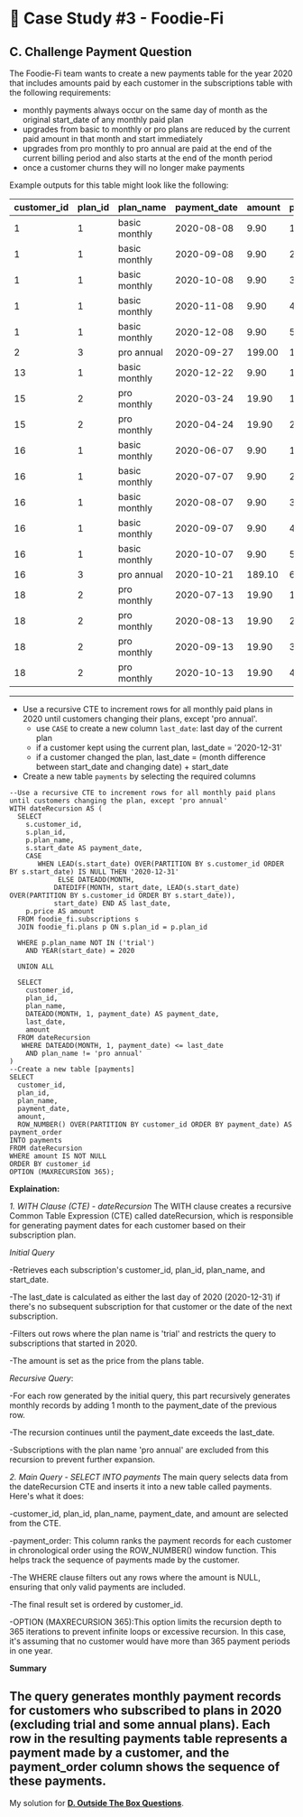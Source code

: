 # 🥑 Case Study #3 - Foodie-Fi
## C. Challenge Payment Question
The Foodie-Fi team wants to create a new payments table for the year 2020 that includes amounts paid by each customer in the subscriptions table with the following requirements:
  * monthly payments always occur on the same day of month as the original start_date of any monthly paid plan
  * upgrades from basic to monthly or pro plans are reduced by the current paid amount in that month and start immediately
  * upgrades from pro monthly to pro annual are paid at the end of the current billing period and also starts at the end of the month period
  * once a customer churns they will no longer make payments

Example outputs for this table might look like the following:

| customer_id | plan_id | plan_name     | payment_date | amount | payment_order  |
|-------------|---------|---------------|--------------|--------|----------------|
| 1           | 1       | basic monthly | 2020-08-08   | 9.90   | 1              |
| 1           | 1       | basic monthly | 2020-09-08   | 9.90   | 2              |
| 1           | 1       | basic monthly | 2020-10-08   | 9.90   | 3              |
| 1           | 1       | basic monthly | 2020-11-08   | 9.90   | 4              |
| 1           | 1       | basic monthly | 2020-12-08   | 9.90   | 5              |
| 2           | 3       | pro annual    | 2020-09-27   | 199.00 | 1              |
| 13          | 1       | basic monthly | 2020-12-22   | 9.90   | 1              |
| 15          | 2       | pro monthly   | 2020-03-24   | 19.90  | 1              |
| 15          | 2       | pro monthly   | 2020-04-24   | 19.90  | 2              |
| 16          | 1       | basic monthly | 2020-06-07   | 9.90   | 1              |
| 16          | 1       | basic monthly | 2020-07-07   | 9.90   | 2              |
| 16          | 1       | basic monthly | 2020-08-07   | 9.90   | 3              |
| 16          | 1       | basic monthly | 2020-09-07   | 9.90   | 4              |
| 16          | 1       | basic monthly | 2020-10-07   | 9.90   | 5              |
| 16          | 3       | pro annual    | 2020-10-21   | 189.10 | 6              |
| 18          | 2       | pro monthly   | 2020-07-13   | 19.90  | 1              |
| 18          | 2       | pro monthly   | 2020-08-13   | 19.90  | 2              |
| 18          | 2       | pro monthly   | 2020-09-13   | 19.90  | 3              |
| 18          | 2       | pro monthly   | 2020-10-13   | 19.90  | 4              |

---
  * Use a recursive CTE to increment rows for all monthly paid plans in 2020 until customers changing their plans, except 'pro annual'.
    * use ```CASE``` to create a new column ```last_date```: last day of the current plan
    * if a customer kept using the current plan, last_date = '2020-12-31'
    * if a customer changed the plan, last_date = (month difference between start_date and changing date) + start_date
  * Create a new table ```payments``` by selecting the required columns

```TSQL
--Use a recursive CTE to increment rows for all monthly paid plans until customers changing the plan, except 'pro annual'
WITH dateRecursion AS (
  SELECT 
    s.customer_id,
    s.plan_id,
    p.plan_name,
    s.start_date AS payment_date,
    CASE 
       WHEN LEAD(s.start_date) OVER(PARTITION BY s.customer_id ORDER BY s.start_date) IS NULL THEN '2020-12-31'
            ELSE DATEADD(MONTH, 
		   DATEDIFF(MONTH, start_date, LEAD(s.start_date) OVER(PARTITION BY s.customer_id ORDER BY s.start_date)),
		   start_date) END AS last_date,
    p.price AS amount
  FROM foodie_fi.subscriptions s
  JOIN foodie_fi.plans p ON s.plan_id = p.plan_id
  
  WHERE p.plan_name NOT IN ('trial')
    AND YEAR(start_date) = 2020

  UNION ALL

  SELECT 
    customer_id,
    plan_id,
    plan_name,
    DATEADD(MONTH, 1, payment_date) AS payment_date,
    last_date,
    amount
  FROM dateRecursion
   WHERE DATEADD(MONTH, 1, payment_date) <= last_date
    AND plan_name != 'pro annual'
)
--Create a new table [payments]
SELECT 
  customer_id,
  plan_id,
  plan_name,
  payment_date,
  amount,
  ROW_NUMBER() OVER(PARTITION BY customer_id ORDER BY payment_date) AS payment_order
INTO payments
FROM dateRecursion
WHERE amount IS NOT NULL
ORDER BY customer_id
OPTION (MAXRECURSION 365);

```

**Explaination:**

*1. WITH Clause (CTE) - dateRecursion*
The WITH clause creates a recursive Common Table Expression (CTE) called dateRecursion, which is responsible for generating payment dates for each customer based on their subscription plan.

*Initial Query*

-Retrieves each subscription's customer_id, plan_id, plan_name, and start_date.

-The last_date is calculated as either the last day of 2020 (2020-12-31) if there's no subsequent subscription for that customer or the date of the next subscription.

-Filters out rows where the plan name is 'trial' and restricts the query to subscriptions that started in 2020.

-The amount is set as the price from the plans table.

*Recursive Query*:

-For each row generated by the initial query, this part recursively generates monthly records by adding 1 month to the payment_date of the previous row.

-The recursion continues until the payment_date exceeds the last_date.

-Subscriptions with the plan name 'pro annual' are excluded from this recursion to prevent further expansion.

*2. Main Query - SELECT INTO payments*
The main query selects data from the dateRecursion CTE and inserts it into a new table called payments. Here's what it does:

-customer_id, plan_id, plan_name, payment_date, and amount are selected from the CTE.

-payment_order: This column ranks the payment records for each customer in chronological order using the ROW_NUMBER() window function. This helps track the sequence of payments made by the customer.

-The WHERE clause filters out any rows where the amount is NULL, ensuring that only valid payments are included.

-The final result set is ordered by customer_id.

-OPTION (MAXRECURSION 365):This option limits the recursion depth to 365 iterations to prevent infinite loops or excessive recursion. In this case, it's assuming that no customer would have more than 365 payment periods in one year.

**Summary**

The query generates monthly payment records for customers who subscribed to plans in 2020 (excluding trial and some annual plans). Each row in the resulting payments table represents a payment made by a customer, and the payment_order column shows the sequence of these payments.
---
My solution for **[D. Outside The Box Questions](https://github.com/qanhnn12/8-Week-SQL-Challenge/blob/main/Case%20Study%20%233%20-%20Foodie-Fi/Solution/D.%20Outside%20The%20Box%20Questions.md)**.
